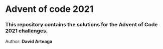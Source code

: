 <h1>Advent of code 2021</h1>

### This repository contains the solutions for the Advent of Code 2021 challenges.

Author: **David Arteaga**


